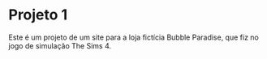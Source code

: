 # Projeto 1

Este é um projeto de um site para a loja fictícia Bubble Paradise, que fiz no jogo de simulação The Sims 4.